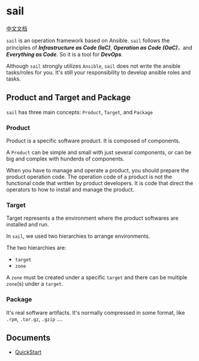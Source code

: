 # sail

[中文文档](./dcos/readme_zh.md)

`sail` is an operation framework based on Ansible. `sail` follows the principles of ***Infrastructure as Code (IaC)***,  ***Operation as Code (OaC)***，and ***Everything as Code***. So it is a tool for ***DevOps***.

Although `sail` strongly utilizes `Ansible`, `sail` does not write the ansible tasks/roles for you. It's still your responsibility to develop ansible roles and tasks.

## Product and Target and Package

`sail` has three main concepts: `Product`, `Target`, and `Package`

### Product

Product is a specific software product. It is composed of components.

A `Product` can be simple and small with just several components, or can be big and complex with hunderds of components.

When you have to manage and operate a product, you should prepare the product operation code. The operation code of a product is not the functional code that written by product developers. It is code that direct the operators to how to install and manage the product.

### Target

Target represents a the environment where the product softwares are installed and run.

In `sail`, we used two hierarchies to arrange environments.

The two hierarchies are:

- `target`
- `zone`

A `zone` must be created under a specific `target` and there can be multiple `zone`(s) under a `target`.

### Package

It's real software artifacts. It's normally compressed in some format, like `.rpm`, `.tar.gz`, `.gzip` ....

## Documents

- [QuickStart](./docs/quick-start.md)
